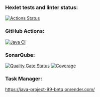 ### Hexlet tests and linter status:
[![Actions Status](https://github.com/AMOrlovSev/java-project-99/actions/workflows/hexlet-check.yml/badge.svg)](https://github.com/AMOrlovSev/java-project-99/actions)

### GitHub Actions:
[![Java CI](https://github.com/AMOrlovSev/java-project-99/actions/workflows/JavaCI.yml/badge.svg)](https://github.com/AMOrlovSev/java-project-99/actions/workflows/JavaCI.yml)

### SonarQube:
[![Quality Gate Status](https://sonarcloud.io/api/project_badges/measure?project=AMOrlovSev_java-project-99&metric=alert_status)](https://sonarcloud.io/summary/new_code?id=AMOrlovSev_java-project-99)
[![Coverage](https://sonarcloud.io/api/project_badges/measure?project=AMOrlovSev_java-project-99&metric=coverage)](https://sonarcloud.io/summary/new_code?id=AMOrlovSev_java-project-99)

### Task Manager:
https://java-project-99-bntq.onrender.com/